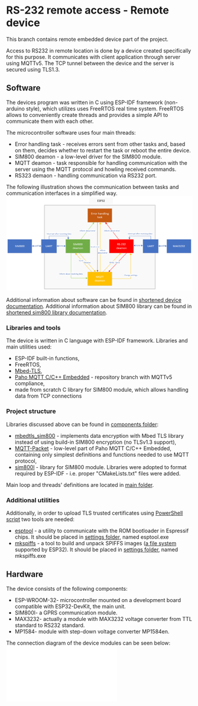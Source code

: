 # RS-232 remote access - Remote device
This branch contains remote embedded device part of the project.

Access to RS232 in remote location is done by a device created specifically for this purpose.
It communicates with client application through server using MQTTv5.
The TCP tunnel between the device and the server is secured using TLS1.3.

## Software
The devices program was written in C using ESP-IDF framework (non-arduino style), which utilizes uses FreeRTOS real time system.
FreeRTOS allows to conveniently create threads and provides a simple API to communicate them with each other. 

The microcontroller software uses four main threads:
- Error handling task - receives errors sent from other tasks and, based on them, decides whether to restart the task or reboot the entire device.
- SIM800 deamon - a low-level driver for the SIM800 module.
- MQTT deamon - task responsible for handling communication with the server using the MQTT protocol and howling received commands.
- RS323 demaon - handling communication via RS232 port.

The following illustration shows the communication between tasks and communication interfaces in a simplified way.
![Tasks diagram](./readme_resources/tasks.png)

Additional information about software can be found in [shortened device documentation](./readme_resources/shortened_doc_pl.pdf).
Additional information about SIM800 library can be found in [shortened sim800 library documentation](./readme_resources/sim800_lib_doc_pl.pdf).

### Libraries and tools
The device is written in C language with ESP-IDF framework.
Libraries and main utilities used:
- ESP-IDF built-in functions,
- FreeRTOS,
- [Mbed-TLS](CMakeLists.txt),
- [Paho MQTT C/C++ Embedded](https://github.com/eclipse/paho.mqtt.embedded-c/tree/mqttv5) - repository branch with MQTTv5 compliance,
- made from scratch C library for SIM800 module, which allows handling data from TCP connections 

### Project structure
Libraries discussed above can be found in [components folder](./components/):
- [mbedtls_sim800](./components/mbedtls_sim800/) - implements data encryption with Mbed TLS library instead of using build-in SIM800 encryption (no TLSv1.3 support),
- [MQTT-Packet](./components/MQTTPacket/) - low-level part of Paho MQTT C/C++ Embedded, containing only simplest definitions and functions needed to use MQTT protocol,
- [sim800l](./components/sim800l/) - library for SIM800 module.
Libraries were adopted to format required by ESP-IDF - i.e. proper "CMakeLists.txt" files were added.

Main loop and threads' definitions are located in [main folder](./main/).

### Additional utilities
Additionally, in order to upload TLS trusted certificates using [PowerShell script](./resources/settings/device_cert_installer.ps1) two tools are needed:
- [esptool](https://github.com/espressif/esptool) - a utility to communicate with the ROM bootloader in Espressif chips.
It should be placed in [settings folder](./resources/settings/), named esptool.exe
- [mkspiffs](https://github.com/igrr/mkspiffs) - a tool to build and unpack SPIFFS images ([a file system](https://github.com/pellepl/spiffs) supported by ESP32).
It should be placed in [settings folder](./resources/settings/), named mkspiffs.exe

## Hardware
The device consists of the following components:
- ESP-WROOM-32- microcontroller mounted on a development board compatible with ESP32-DevKit, the main unit.
- SIM800l- a GPRS communication module.
- MAX3232- actually a module with MAX3232 voltage converter from TTL standard to RS232 standard.
- MP1584- module with step-down voltage converter MP1584en.

The connection diagram of the device modules can be seen below:
![Device schema](./readme_resources/dev_schema.pdf)
